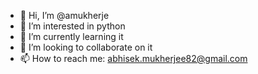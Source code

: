 - 👋 Hi, I’m @amukherje
- 👀 I’m interested in python
- 🌱 I’m currently learning it
- 💞️ I’m looking to collaborate on it
- 📫 How to reach me: abhisek.mukherjee82@gmail.com

<!---
amukherje/amukherje is a ✨ special ✨ repository because its `README.md` (this file) appears on your GitHub profile.
You can click the Preview link to take a look at your changes.
--->
